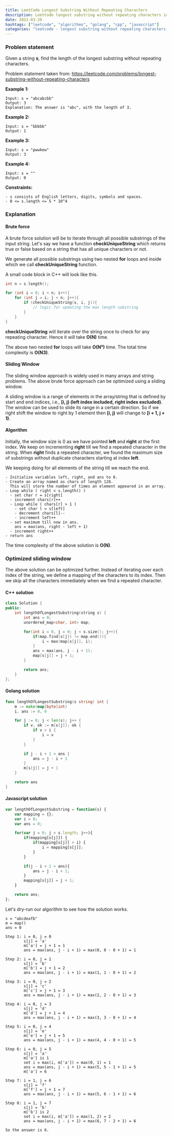 ```yaml
---
title: LeetCode Longest Substring Without Repeating Characters
description: LeetCode longest substring without repeating characters in C++, Golang and Javascript.
date: 2021-03-28
hashtags: ["leetcode", "algorithms", "golang", "cpp", "javascript"]
categories: "leetcode - longest substring without repeating characters, c++, golang, javascript"
---
```


### Problem statement

Given a string **s**, find the length of the longest substring without repeating characters.

Problem statement taken from: <a href="https://leetcode.com/problems/longest-substring-without-repeating-characters" target="_blank">https://leetcode.com/problems/longest-substring-without-repeating-characters</a>

**Example 1:**
```
Input: s = "abcabcbb"
Output: 3
Explanation: The answer is "abc", with the length of 3.
```

**Example 2:**
```
Input: s = "bbbbb"
Output: 1
```

**Example 3:**
```
Input: s = "pwwkew"
Output: 3
```

**Example 4:**
```
Input: s = ""
Output: 0
```

**Constraints:**
```
- s consists of English letters, digits, symbols and spaces.
- 0 <= s.length <= 5 * 10^4
```

### Explanation

#### Brute force

A brute force solution will be to iterate through all possible substrings of the input
string.
Let's say we have a function **checkUniqueString** which returns true or false based on
a string that has all unique characters or not.

We generate all possible substrings using two nested **for** loops and inside which we call
**checkUniqueString** function.

A small code block in C++ will look like this.

```cpp
int n = s.length();

for (int i = 0; i < n; i++){
    for (int j = i; j < n; j++){
        if (checkUniqueString(s, i, j)){
            // logic for updating the max length substring
        }
    }
}
```

**checkUniqueString** will iterate over the string once to check for any repeating character.
Hence it will take **O(N)** time.

The above two nested **for** loops will take **O(N²)** time.
The total time complexity is **O(N3)**.

#### Sliding Window

The sliding window approach is widely used in many arrays and string problems.
The above brute force approach can be optimized using a sliding window.

A sliding window is a range of elements in the array/string that is defined by
start and end indices, i.e., **[i, j) (left index included, right index excluded)**.
The window can be used to slide its range in a certain direction.
So if we right shift the window to right by 1 element then
**[i, j)** will change to **[i + 1, j + 1)**.

#### Algorithm

Initially, the window size is 0 as we have pointed **left** and **right** at the first index.
We keep on incrementing **right** till we find a repeated character in the string.
When **right** finds a repeated character, we found the maximum size of substrings
without duplicate characters starting at index **left**.

We keeping doing for all elements of the string till we reach the end.

```
- Initialize variables left, right, and ans to 0.
- Create an array named as chars of length 128.
  This will store the number of times an element appeared in an array.
- Loop while ( right < s.length() )
  - set char r = s[right]
  - increment chars[r]++
  - Loop while ( chars[r] > 1 )
    - set char l = s[left]
    - decrement chars[l]--
    - increment left++
  - set maximum till now in ans.
    ans = max(ans, right - left + 1)
  - increment right++
- return ans
```

The time complexity of the above solution is **O(N)**.

### Optimized sliding window

The above solution can be optimized further.
Instead of iterating over each index of the string,
we define a mapping of the characters to its index.
Then we skip all the characters immediately when we find a repeated character.

#### C++ solution

```cpp
class Solution {
public:
    int lengthOfLongestSubstring(string s) {
        int ans = 0;
        unordered_map<char, int> map;

        for(int i = 0, j = 0; j < s.size(); j++){
            if(map.find(s[j]) != map.end()){
                i = max(map[s[j]], i);
            }
            ans = max(ans, j - i + 1);
            map[s[j]] = j + 1;
        }

        return ans;
    }
};
```

#### Golang solution

```go
func lengthOfLongestSubstring(s string) int {
    m := make(map[byte]int)
    i, ans := 0, 0

    for j := 0; j < len(s); j++ {
        if v, ok := m[s[j]]; ok {
            if v > i {
                i = v
            }
        }

        if j - i + 1 > ans {
            ans = j - i + 1
        }
        m[s[j]] = j + 1
    }

    return ans
}
```

#### Javascript solution

```javascript
var lengthOfLongestSubstring = function(s) {
    var mapping = {};
    var i = 0;
    var ans = 0;

    for(var j = 0; j < s.length; j++){
        if(mapping[s[j]]) {
            if(mapping[s[j]] > i) {
                i = mapping[s[j]];
            }
        }

        if(j - i + 1 > ans){
            ans = j - i + 1;
        }
        mapping[s[j]] = j + 1;
    }

    return ans;
};
```

Let's dry-run our algorithm to see how the solution works.

```
s = "abcdeafb"
m = map()
ans = 0

Step 1: i = 0, j = 0
        s[j] = 'a'
        m['a'] = j + 1 = 1
        ans = max(ans, j - i + 1) = max(0, 0 - 0 + 1) = 1

Step 2: i = 0, j = 1
        s[j] = 'b'
        m['b'] = j + 1 = 2
        ans = max(ans, j - i + 1) = max(1, 1 - 0 + 1) = 2

Step 3: i = 0, j = 2
        s[j] = 'c'
        m['c'] = j + 1 = 3
        ans = max(ans, j - i + 1) = max(2, 2 - 0 + 1) = 3

Step 4: i = 0, j = 3
        s[j] = 'd'
        m['d'] = j + 1 = 4
        ans = max(ans, j - i + 1) = max(3, 3 - 0 + 1) = 4

Step 5: i = 0, j = 4
        s[j] = 'e'
        m['e'] = j + 1 = 5
        ans = max(ans, j - i + 1) = max(4, 4 - 0 + 1) = 5

Step 6: i = 0, j = 5
        s[j] = 'a'
        m['a'] is 1
        set i = max(i, m['a']) = max(0, 1) = 1
        ans = max(ans, j - i + 1) = max(5, 5 - 1 + 1) = 5
        m['a'] = 6

Step 7: i = 1, j = 6
        s[j] = 'f'
        m['f'] = j + 1 = 7
        ans = max(ans, j - i + 1) = max(5, 6 - 1 + 1) = 6

Step 8: i = 1, j = 7
        s[j] = 'b'
        m['b'] is 2
        set i = max(i, m['a']) = max(1, 2) = 2
        ans = max(ans, j - i + 1) = max(6, 7 - 2 + 1) = 6

So the answer is 6.
```